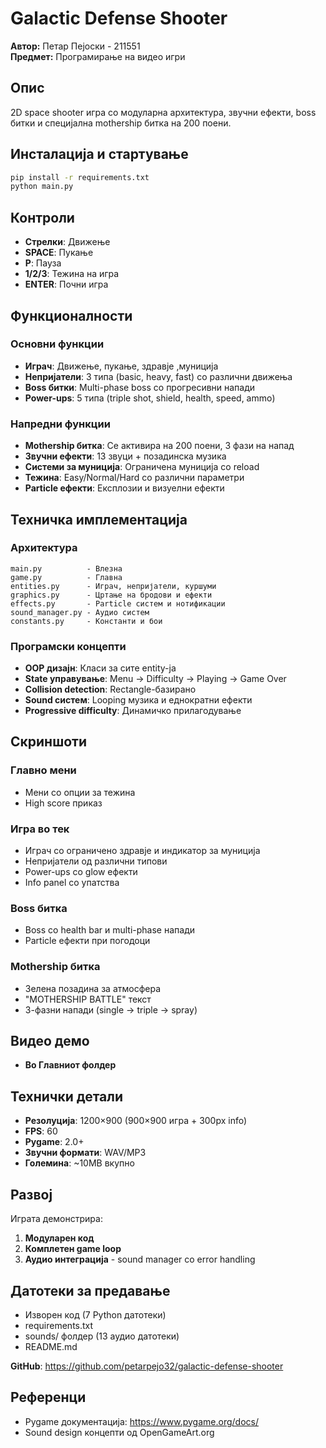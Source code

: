 # Galactic Defense Shooter

**Автор:** Петар Пејоски - 211551  
**Предмет:** Програмирање на видео игри

## Опис

2D space shooter игра со модуларна архитектура, звучни ефекти, boss битки и специјална mothership битка на 200 поени.

## Инсталација и стартување

```bash
pip install -r requirements.txt
python main.py
```

## Контроли

- **Стрелки**: Движење
- **SPACE**: Пукање  
- **P**: Пауза
- **1/2/3**: Тежина на игра
- **ENTER**: Почни игра

## Функционалности

### Основни функции
- **Играч**: Движење, пукање, здравје ,муниција
- **Непријатели**: 3 типа (basic, heavy, fast) со различни движења
- **Boss битки**: Multi-phase boss со прогресивни напади
- **Power-ups**: 5 типа (triple shot, shield, health, speed, ammo)

### Напредни функции  
- **Mothership битка**: Се активира на 200 поени, 3 фази на напад
- **Звучни ефекти**: 13 звуци + позадинска музика
- **Системи за муниција**: Ограничена муниција со reload
- **Тежина**: Easy/Normal/Hard со различни параметри
- **Particle ефекти**: Експлозии и визуелни ефекти

## Техничка имплементација

### Архитектура
```
main.py          - Влезна
game.py          - Главна
entities.py      - Играч, непријатели, куршуми
graphics.py      - Цртање на бродови и ефекти
effects.py       - Particle систем и нотификации
sound_manager.py - Аудио систем
constants.py     - Константи и бои
```

### Програмски концепти
- **OOP дизајн**: Класи за сите entity-ја
- **State управување**: Menu → Difficulty → Playing → Game Over
- **Collision detection**: Rectangle-базирано
- **Sound систем**: Looping музика и еднократни ефекти
- **Progressive difficulty**: Динамичко прилагодување

## Скриншоти

### Главно мени
- Мени со опции за тежина
- High score приказ

### Игра во тек
- Играч со ограничено здравје и индикатор за муниција
- Непријатели од различни типови
- Power-ups со glow ефекти
- Info panel со упатства

### Boss битка  
- Boss со health bar и multi-phase напади
- Particle ефекти при погодоци

### Mothership битка
- Зелена позадина за атмосфера
- "MOTHERSHIP BATTLE" текст
- 3-фазни напади (single → triple → spray)

## Видео демо

- **Во Главниот фолдер**

## Технички детали

- **Резолуција**: 1200×900 (900×900 игра + 300px info)
- **FPS**: 60
- **Pygame**: 2.0+
- **Звучни формати**: WAV/MP3
- **Големина**: ~10MB вкупно

## Развој

Играта демонстрира:
1. **Модуларен код**
2. **Комплетен game loop**
3. **Аудио интеграција** - sound manager со error handling

## Датотеки за предавање

- Изворен код (7 Python датотеки)
- requirements.txt
- sounds/ фолдер (13 аудио датотеки)
- README.md

**GitHub**: https://github.com/petarpejo32/galactic-defense-shooter

## Референци

- Pygame документација: https://www.pygame.org/docs/
- Sound design концепти од OpenGameArt.org
